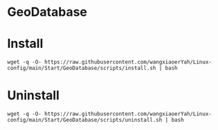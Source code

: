 # GeoDatabase

# Install

```shell
wget -q -O- https://raw.githubusercontent.com/wangxiaoerYah/Linux-config/main/Start/GeoDatabase/scripts/install.sh | bash
```

# Uninstall

```shell
wget -q -O- https://raw.githubusercontent.com/wangxiaoerYah/Linux-config/main/Start/GeoDatabase/scripts/uninstall.sh | bash
```
